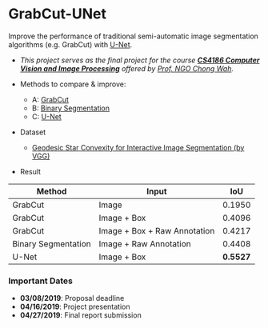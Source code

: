 # GrabCut-UNet
Improve the performance of traditional semi-automatic image segmentation algorithms (e.g. GrabCut) with [U-Net](https://arxiv.org/pdf/1505.04597.pdf).
- *This project serves as the final project for the course **[CS4186 Computer Vision and Image Processing](https://www.cityu.edu.hk/catalogue/ug/201819/course/CS4186.htm)** offered by [Prof. NGO Chong Wah](http://www.cs.cityu.edu.hk/~cwngo/).*

- Methods to compare & improve:
  - A: [GrabCut](https://docs.opencv.org/3.4/d8/d83/tutorial_py_grabcut.html)
  - B: [Binary Segmentation](https://github.com/TejasNaikk/Binary-Segmentation)
  - C: [U-Net](https://github.com/milesial/Pytorch-UNet)

- Dataset
  - [Geodesic Star Convexity for Interactive Image Segmentation (by VGG)](http://www.robots.ox.ac.uk/~vgg/data/iseg/)
  
- Result

| Method   | Input    | IoU      |
| -------- | -------- | -------- |
| GrabCut | Image     | 0.1950   |
| GrabCut | Image + Box | 0.4096 |
| GrabCut | Image + Box + Raw Annotation | 0.4217 |
| Binary Segmentation | Image + Raw Annotation | 0.4408 |
| U-Net | Image + Box | **0.5527** |

### Important Dates
- **03/08/2019**: Proposal deadline
- **04/16/2019**: Project presentation
- **04/27/2019**: Final report submission
